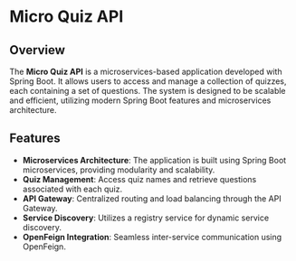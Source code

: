 # Micro Quiz API

## Overview

The **Micro Quiz API** is a microservices-based application developed with Spring Boot. It allows users to access and manage a collection of quizzes, each containing a set of questions. The system is designed to be scalable and efficient, utilizing modern Spring Boot features and microservices architecture.

## Features

- **Microservices Architecture**: The application is built using Spring Boot microservices, providing modularity and scalability.
- **Quiz Management**: Access quiz names and retrieve questions associated with each quiz.
- **API Gateway**: Centralized routing and load balancing through the API Gateway.
- **Service Discovery**: Utilizes a registry service for dynamic service discovery.
- **OpenFeign Integration**: Seamless inter-service communication using OpenFeign.


